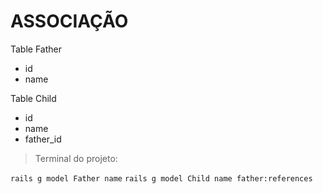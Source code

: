 # ASSOCIAÇÃO 

Table Father 
- id
- name

Table Child
- id
- name
- father_id 

> Terminal do projeto: 

`rails g model Father name`
`rails g model Child name father:references`
